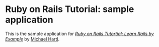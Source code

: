 # Ruby on Rails Tutorial: sample application

This is the sample application for
[*Ruby on Rails Tutortial: Learn Rails by Example*](dhttp://railstutorial.org/)
by [Michael Hartl](http://michaelhartl.com/).
